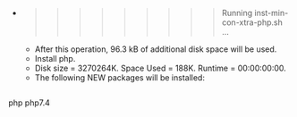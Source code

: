 * >>>>>>>>> Running inst-min-con-xtra-php.sh ...
  * After this operation, 96.3 kB of additional disk space will be used.
  * Install php.
  * Disk size = 3270264K. Space Used = 188K. Runtime = 00:00:00:00.
  * The following NEW packages will be installed:
  ```bash
php php7.4
  ```
